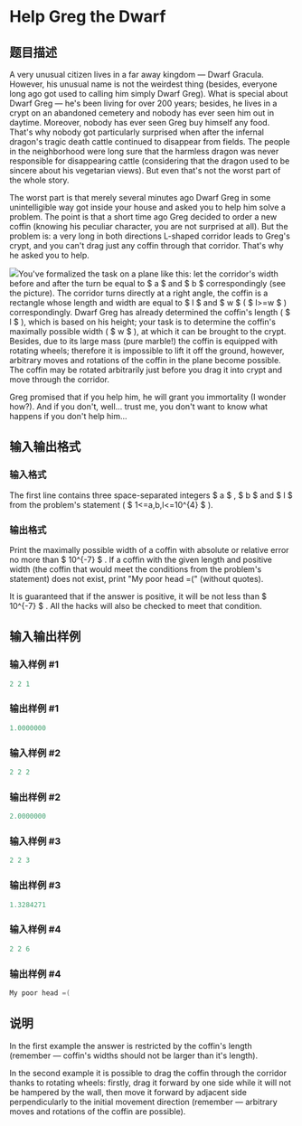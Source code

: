 # Help Greg the Dwarf

## 题目描述

A very unusual citizen lives in a far away kingdom — Dwarf Gracula. However, his unusual name is not the weirdest thing (besides, everyone long ago got used to calling him simply Dwarf Greg). What is special about Dwarf Greg — he's been living for over 200 years; besides, he lives in a crypt on an abandoned cemetery and nobody has ever seen him out in daytime. Moreover, nobody has ever seen Greg buy himself any food. That's why nobody got particularly surprised when after the infernal dragon's tragic death cattle continued to disappear from fields. The people in the neighborhood were long sure that the harmless dragon was never responsible for disappearing cattle (considering that the dragon used to be sincere about his vegetarian views). But even that's not the worst part of the whole story.

The worst part is that merely several minutes ago Dwarf Greg in some unintelligible way got inside your house and asked you to help him solve a problem. The point is that a short time ago Greg decided to order a new coffin (knowing his peculiar character, you are not surprised at all). But the problem is: a very long in both directions L-shaped corridor leads to Greg's crypt, and you can't drag just any coffin through that corridor. That's why he asked you to help.

![](https://cdn.luogu.com.cn/upload/vjudge_pic/CF98C/b89ce6a2a48ef391d9edc9cf487e23faed41e8f2.png)You've formalized the task on a plane like this: let the corridor's width before and after the turn be equal to $ a $ and $ b $ correspondingly (see the picture). The corridor turns directly at a right angle, the coffin is a rectangle whose length and width are equal to $ l $ and $ w $ ( $ l>=w $ ) correspondingly. Dwarf Greg has already determined the coffin's length ( $ l $ ), which is based on his height; your task is to determine the coffin's maximally possible width ( $ w $ ), at which it can be brought to the crypt. Besides, due to its large mass (pure marble!) the coffin is equipped with rotating wheels; therefore it is impossible to lift it off the ground, however, arbitrary moves and rotations of the coffin in the plane become possible. The coffin may be rotated arbitrarily just before you drag it into crypt and move through the corridor.

Greg promised that if you help him, he will grant you immortality (I wonder how?). And if you don't, well... trust me, you don't want to know what happens if you don't help him...

## 输入输出格式

### 输入格式

The first line contains three space-separated integers $ a $ , $ b $ and $ l $ from the problem's statement ( $ 1<=a,b,l<=10^{4} $ ).

### 输出格式

Print the maximally possible width of a coffin with absolute or relative error no more than $ 10^{-7} $ . If a coffin with the given length and positive width (the coffin that would meet the conditions from the problem's statement) does not exist, print "My poor head =(" (without quotes).

It is guaranteed that if the answer is positive, it will be not less than $ 10^{-7} $ . All the hacks will also be checked to meet that condition.

## 输入输出样例

### 输入样例 #1

```cpp
2 2 1

```
### 输出样例 #1

```cpp
1.0000000

```
### 输入样例 #2

```cpp
2 2 2

```
### 输出样例 #2

```cpp
2.0000000
```


### 输入样例 #3

```cpp
2 2 3

```
### 输出样例 #3

```cpp
1.3284271

```
### 输入样例 #4

```cpp
2 2 6

```
### 输出样例 #4

```cpp
My poor head =(

```
## 说明

In the first example the answer is restricted by the coffin's length (remember — coffin's widths should not be larger than it's length).

In the second example it is possible to drag the coffin through the corridor thanks to rotating wheels: firstly, drag it forward by one side while it will not be hampered by the wall, then move it forward by adjacent side perpendicularly to the initial movement direction (remember — arbitrary moves and rotations of the coffin are possible).

